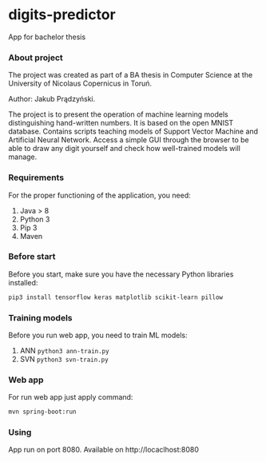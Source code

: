 # digits-predictor
App for bachelor thesis

### About project
The project was created as part of a BA thesis in Computer Science at the University of Nicolaus Copernicus in Toruń.

Author: Jakub Prądzyński.

The project is to present the operation of machine learning models distinguishing hand-written numbers. 
It is based on the open MNIST database. 
Contains scripts teaching models of Support Vector Machine and Artificial Neural Network. 
Access a simple GUI through the browser to be able to draw any digit yourself and check how well-trained models will manage.

### Requirements
For the proper functioning of the application, you need: 
1. Java > 8
2. Python 3
3. Pip 3
4. Maven

### Before start
Before you start, make sure you have the necessary Python libraries installed:
```bash
pip3 install tensorflow keras matplotlib scikit-learn pillow
```

### Training models
Before you run web app, you need to train ML models:
1. ANN ```python3 ann-train.py```
2. SVN ```python3 svn-train.py```

### Web app
For run web app just apply command:
```bash
mvn spring-boot:run
```

### Using
App run on port 8080.
Available on http://locaclhost:8080